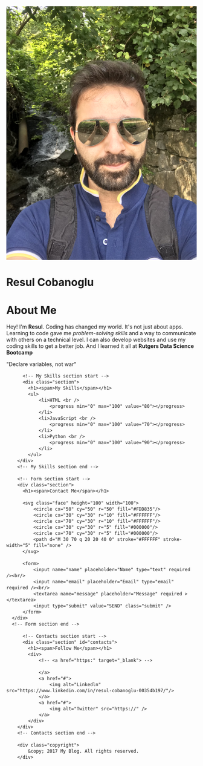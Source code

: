 

<!DOCTYPE html>
<html lang="en-us">
<head>
  <meta charset="UTF-8">
  <title>Activity 1: Basic HTML Bio</title>
</head>
<body>
  <!-- header start -->
  <div id="header" class="section">
    <article>
      <a target="_blank" href="Desktop/ISLER/GUCLER/UcanSoft/Backround.jpeg">
      <img src="IMG_4398.jpeg" alt="The Future">
      </a>
    
  </article>
      <h1>Resul Cobanoglu</h1>
  </div>
  <!-- header end -->
  
  <!-- About Me section start -->
  <div class="section">
      <h1><span>About Me</span></h1>
      <p>
          Hey! I'm <strong>Resul</strong>. Coding has changed my world. It's not just about apps. Learning to code gave me <i>problem-solving skills</i> and a way to communicate with others on a technical level. I can also develop websites and use my coding skills to get a better job. And I learned it all at <strong>Rutgers Data Science Bootcamp</strong> 
      </p>
      <p class="quote">"Declare variables, not war"</p>
  </div>
  <!-- About Me section end -->

          <!-- My Skills section start -->
          <div class="section">
            <h1><span>My Skills</span></h1>
            <ul>
                <li>HTML <br />
                    <progress min="0" max="100" value="80"></progress>
                </li>
                <li>JavaScript <br />
                    <progress min="0" max="100" value="70"></progress>
                </li>
                <li>Python <br />
                    <progress min="0" max="100" value="90"></progress>
                </li>
            </ul>
        </div>
        <!-- My Skills section end -->

        <!-- Form section start -->
        <div class="section">
          <h1><span>Contact Me</span></h1>
          
          <svg class="face" height="100" width="100">
              <circle cx="50" cy="50" r="50" fill="#FDD835"/>
              <circle cx="30" cy="30" r="10" fill="#FFFFFF"/>
              <circle cx="70" cy="30" r="10" fill="#FFFFFF"/>
              <circle cx="30" cy="30" r="5" fill="#000000"/>
              <circle cx="70" cy="30" r="5" fill="#000000"/>
              <path d="M 30 70 q 20 20 40 0" stroke="#FFFFFF" stroke-width="5" fill="none" />
          </svg>
               
          <form>
              <input name="name" placeholder="Name" type="text" required /><br/>
              <input name="email" placeholder="Email" type="email" required /><br/>
              <textarea name="message" placeholder="Message" required ></textarea>
              <input type="submit" value="SEND" class="submit" />
          </form>
      </div>
      <!-- Form section end -->

          <!-- Contacts section start -->
          <div class="section" id="contacts">
            <h1><span>Follow Me</span></h1>
            <div>
                <!-- <a href="https:" target="_blank"> -->
                
                </a>
                <a href="#">
                    <img alt="Linkedln" src="https://www.linkedin.com/in/resul-cobanoglu-00354b197/"/>
                </a>
                <a href="#">
                    <img alt="Twitter" src="https://" />
                </a>
            </div>
        </div>
        <!-- Contacts section end -->
        
        <div class="copyright">
            &copy; 2017 My Blog. All rights reserved.
        </div>
</body>

</html>
